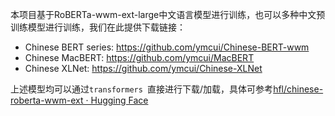 本项目基于RoBERTa-wwm-ext-large中文语言模型进行训练，也可以多种中文预训练模型进行训练，我们在此提供下载链接：

- Chinese BERT series: https://github.com/ymcui/Chinese-BERT-wwm
- Chinese MacBERT: https://github.com/ymcui/MacBERT
- Chinese XLNet: https://github.com/ymcui/Chinese-XLNet

上述模型均可以通过`transformers `直接进行下载/加载，具体可参考[hfl/chinese-roberta-wwm-ext · Hugging Face](https://huggingface.co/hfl/chinese-roberta-wwm-ext)

